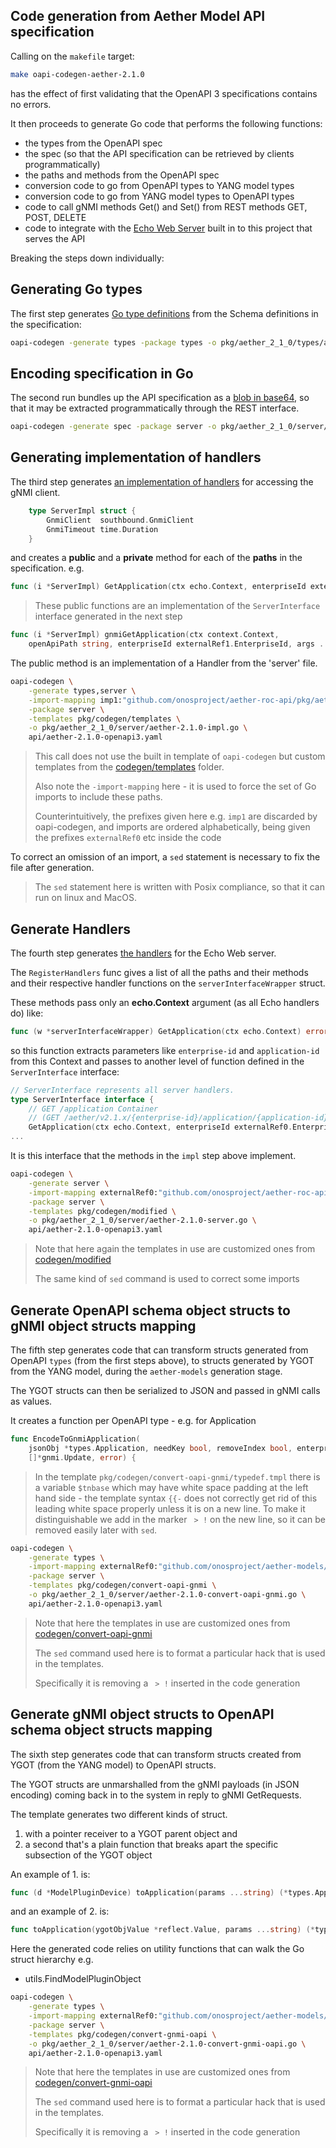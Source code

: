 <!--
SPDX-FileCopyrightText: 2022-present Intel Corporation

SPDX-License-Identifier: Apache-2.0
-->

## Code generation from Aether Model API specification

Calling on the `makefile` target:

```bash
make oapi-codegen-aether-2.1.0 
```

has the effect of first validating that the OpenAPI 3 specifications contains no errors.

It then proceeds to generate Go code that performs the following functions:

* the types from the OpenAPI spec
* the spec (so that the API specification can be retrieved by clients programmatically)
* the paths and methods from the OpenAPI spec
* conversion code to go from OpenAPI types to YANG model types
* conversion code to go from YANG model types to OpenAPI types
* code to call gNMI methods Get() and Set() from REST methods GET, POST, DELETE
* code to integrate with the [Echo Web Server](https://echo.labstack.com/) built in to this project that serves the API

Breaking the steps down individually:

## Generating Go types
The first step generates [Go type definitions](../pkg/aether_2_1_0/types/aether-2.1.0-types.go) from 
the Schema definitions in the specification:

```bash
oapi-codegen -generate types -package types -o pkg/aether_2_1_0/types/aether-2.1.0-types.go api/aether-2.1.0-openapi3.yaml
```

## Encoding specification in Go
The second run bundles up the API specification as a [blob in base64](../pkg/aether_2_1_0/server/aether-2.1.0-spec.go),
so that it may be extracted programmatically through the REST interface.

```bash
oapi-codegen -generate spec -package server -o pkg/aether_2_1_0/server/aether-2.1.0-spec.go api/aether-2.1.0-openapi3.yaml
```

## Generating implementation of handlers

The third step generates [an implementation of handlers](../pkg/aether_2_1_0/server/aether-2.1.0-impl.go) for accessing
the gNMI client.

```go
    type ServerImpl struct {
        GnmiClient  southbound.GnmiClient
        GnmiTimeout time.Duration
    }
```

and creates a **public** and a **private** method for each of the **paths** in the specification. e.g.

```go
func (i *ServerImpl) GetApplication(ctx echo.Context, enterpriseId externalRef1.EnterpriseId, applicationId string) error
```

> These public functions are an implementation of the `ServerInterface` interface generated in the next step

```go
func (i *ServerImpl) gnmiGetApplication(ctx context.Context,
	openApiPath string, enterpriseId externalRef1.EnterpriseId, args ...string) (*externalRef1.Application, error)
```

The public method is an implementation of a Handler from the 'server' file.

```bash
oapi-codegen \
    -generate types,server \
    -import-mapping imp1:"github.com/onosproject/aether-roc-api/pkg/aether_2_1_0/types",imp2:"github.com/onosproject/aether-models/models/aether-2.1.x/api" \
    -package server \
    -templates pkg/codegen/templates \
    -o pkg/aether_2_1_0/server/aether-2.1.0-impl.go \
    api/aether-2.1.0-openapi3.yaml
```

> This call does not use the built in template of `oapi-codegen` but custom templates from
> the [codegen/templates](../pkg/codegen/templates) folder.
> 
> Also note the `-import-mapping` here - it is used to force the set of Go imports to include these paths.
> 
> Counterintuitively, the prefixes given here e.g. `imp1` are discarded by oapi-codegen, and imports are ordered
> alphabetically, being given the prefixes `externalRef0` etc inside the code

To correct an omission of an import, a `sed` statement is necessary to fix the file after generation.

> The `sed` statement here is written with Posix compliance, so that it can run on linux and MacOS.

## Generate Handlers

The fourth step generates [the handlers](../pkg/aether_2_1_0/server/aether-2.1.0-server.go) for the Echo Web server.

The `RegisterHandlers` func gives a list of all the paths and their methods and their respective handler functions on
the `serverInterfaceWrapper` struct.

These methods pass only an **echo.Context** argument (as all Echo handlers do) like:

```go
func (w *serverInterfaceWrapper) GetApplication(ctx echo.Context) error
```

so this function extracts parameters like `enterprise-id` and `application-id` from this Context and passes
to another level of function defined in the `ServerInterface` interface:

```go
// ServerInterface represents all server handlers.
type ServerInterface interface {
    // GET /application Container
    // (GET /aether/v2.1.x/{enterprise-id}/application/{application-id})
    GetApplication(ctx echo.Context, enterpriseId externalRef0.EnterpriseId, applicationId string) error
...
```

It is this interface that the methods in the `impl` step above implement.

```bash
oapi-codegen \
    -generate server \
    -import-mapping externalRef0:"github.com/onosproject/aether-roc-api/pkg/aether_2_1_0/types" \
    -package server \
    -templates pkg/codegen/modified \
    -o pkg/aether_2_1_0/server/aether-2.1.0-server.go \
    api/aether-2.1.0-openapi3.yaml
```

> Note that here again the templates in use are customized ones from [codegen/modified](../pkg/codegen/modified)
> 
> The same kind of `sed` command is used to correct some imports

## Generate OpenAPI schema object structs to gNMI object structs mapping

The fifth step generates code that can transform structs generated from OpenAPI `types` (from the first steps above),
to structs generated by YGOT from the YANG model, during the `aether-models` generation stage.

The YGOT structs can then be serialized to JSON and passed in gNMI calls as values.

It creates a function per OpenAPI type - e.g. for Application

```go
func EncodeToGnmiApplication(
	jsonObj *types.Application, needKey bool, removeIndex bool, enterpriseId types.EnterpriseId, parentPath string, params ...string) (
	[]*gnmi.Update, error) {
```

> In the template `pkg/codegen/convert-oapi-gnmi/typedef.tmpl` there is a variable `$tnbase` which may have white space
> padding at the left hand side - the template syntax `{{-` does not correctly get rid of this leading white space
> properly unless it is on a new line.
> To make it distinguishable we add in the marker ` > !` on the new line, so it can be removed easily later with `sed`.

```bash
oapi-codegen \
    -generate types \
    -import-mapping externalRef0:"github.com/onosproject/aether-models/models/aether-2.1.x/api" \
    -package server \
    -templates pkg/codegen/convert-oapi-gnmi \
    -o pkg/aether_2_1_0/server/aether-2.1.0-convert-oapi-gnmi.go \
    api/aether-2.1.0-openapi3.yaml
```

> Note that here the templates in use are customized ones from [codegen/convert-oapi-gnmi](../pkg/codegen/convert-oapi-gnmi)
>
> The `sed` command used here is to format a particular hack that is used in the templates.
> 
> Specifically it is removing a ` > !` inserted in the code generation

## Generate gNMI object structs to OpenAPI schema object structs mapping

The sixth step generates code that can transform structs created from YGOT (from the YANG model) to OpenAPI structs.

The YGOT structs are unmarshalled from the gNMI payloads (in JSON encoding) coming back in to the system in reply to
gNMI GetRequests.

The template generates two different kinds of struct.

1. with a pointer receiver to a YGOT parent object and
2. a second that's a plain function that breaks apart the specific subsection of the YGOT object

An example of 1. is:

```go
func (d *ModelPluginDevice) toApplication(params ...string) (*types.Application, error)
```

and an example of 2. is:

```go
func toApplication(ygotObjValue *reflect.Value, params ...string) (*types.Application, error)
```

Here the generated code relies on utility functions that can walk the Go struct hierarchy e.g.
* utils.FindModelPluginObject

```bash
oapi-codegen \
    -generate types \
    -import-mapping externalRef0:"github.com/onosproject/aether-models/models/aether-2.1.x/api" \
    -package server \
    -templates pkg/codegen/convert-gnmi-oapi \
    -o pkg/aether_2_1_0/server/aether-2.1.0-convert-gnmi-oapi.go \
    api/aether-2.1.0-openapi3.yaml
```

> Note that here the templates in use are customized ones from [codegen/convert-gnmi-oapi](../pkg/codegen/convert-gnmi-oapi)
> 
> The `sed` command used here is to format a particular hack that is used in the templates.
> 
> Specifically it is removing a ` > !` inserted in the code generation